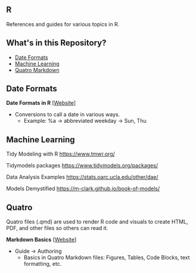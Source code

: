## R

References and guides for various topics in R.

## What's in this Repository?

* [Date Formats](#date-formats)
* [Machine Learning](#machine-learning)
* [Quatro Markdown](#quatro)

## Date Formats

**Date Formats in R** [[Website](https://www.r-bloggers.com/2013/08/date-formats-in-r/)]
* Conversions to call a date in various ways.
  * Example: %a &rarr; abbreviated weekday &rarr; Sun, Thu

## Machine Learning

Tidy Modeling with R https://www.tmwr.org/

Tidymodels packages https://www.tidymodels.org/packages/

Data Analysis Examples https://stats.oarc.ucla.edu/other/dae/

Models Demystified https://m-clark.github.io/book-of-models/



 
## Quatro

Quatro files (.qmd) are used to render R code and visuals to create HTML, PDF, and other files so others can read it.

**Markdown Basics** [[Website](https://quarto.org/docs/authoring/markdown-basics.html)]
* Guide &rarr; Authoring
  * Basics in Quatro Markdown files: Figures, Tables, Code Blocks, text formatting, etc.


